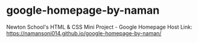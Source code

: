 # google-homepage-by-naman
Newton School's HTML &amp; CSS Mini Project - Google Homepage
Host Link: https://namansoni014.github.io/google-homepage-by-naman/
